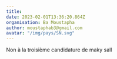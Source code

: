 ```yaml
---
title: 
date: 2023-02-01T13:36:20.864Z
organisation: Ba Moustapha 
author: moustaphab3@gmail.com
avatar: "/img/pays/SN.svg"
---
```


Non à la troisième candidature de maky sall